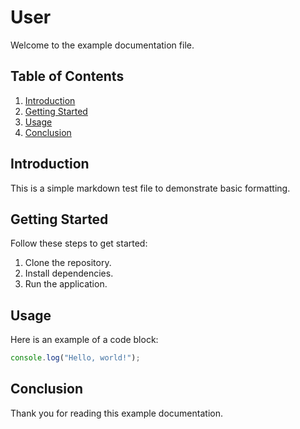 # User

Welcome to the example documentation file.

## Table of Contents
1. [Introduction](#introduction)
2. [Getting Started](#getting-started)
3. [Usage](#usage)
4. [Conclusion](#conclusion)

## Introduction
This is a simple markdown test file to demonstrate basic formatting.

## Getting Started
Follow these steps to get started:
1. Clone the repository.
2. Install dependencies.
3. Run the application.

## Usage
Here is an example of a code block:

```javascript
console.log("Hello, world!");
```

## Conclusion
Thank you for reading this example documentation.